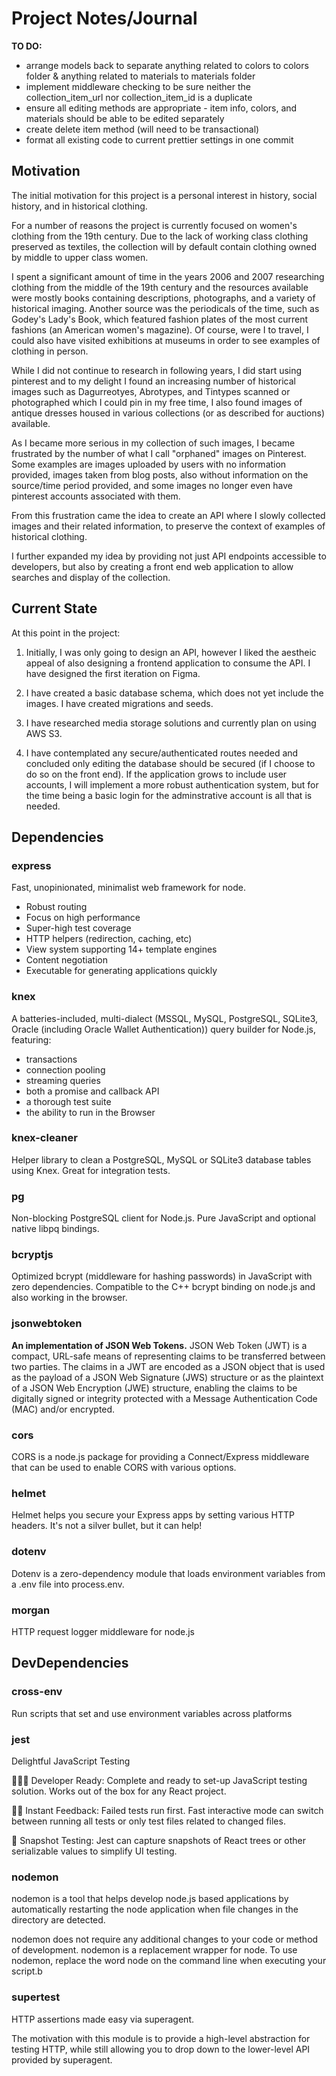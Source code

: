 # Project Notes/Journal #

**TO DO:**
 - arrange models back to separate anything related to colors to colors folder & anything related to materials to materials folder
 - implement middleware checking to be sure neither the collection_item_url nor collection_item_id is a duplicate
 - ensure all editing methods are appropriate - item info, colors, and materials should be able to be edited separately
 - create delete item method (will need to be transactional)
 - format all existing code to current prettier settings in one commit

## Motivation ##

The initial motivation for this project is a personal interest in history, social history, and in historical clothing.

For a number of reasons the project is currently focused on women's clothing from the 19th century.  Due to the lack of working class clothing preserved as textiles, the collection will by default contain clothing owned by middle to upper class women.

I spent a significant amount of time in the years 2006 and 2007 researching clothing from the middle of the 19th century and the resources available were mostly books containing descriptions, photographs, and a variety of historical imaging.  Another source was the periodicals of the time, such as Godey's Lady's Book, which featured fashion plates of the most current fashions (an American women's magazine).  Of course, were I to travel, I could also have visited exhibitions at museums in order to see examples of clothing in person.

While I did not continue to research in following years, I did start using pinterest and to my delight I found an increasing number of historical images such as Dagurreotyes, Abrotypes, and Tintypes scanned or photographed which I could pin in my free time, I also found images of antique dresses housed in various collections (or as described for auctions) available.  

As I became more serious in my collection of such images, I became frustrated by the number of what I call "orphaned" images on Pinterest. Some examples are images uploaded by users with no information provided, images taken from blog posts, also without information on the source/time period provided, and some images no longer even have pinterest accounts associated with them.  

From this frustration came the idea to create an API where I slowly collected images and their related information, to preserve the context of examples of historical clothing.  

I further expanded my idea by providing not just API endpoints accessible to developers, but also by creating a front end web application to allow searches and display of the collection.

## Current State ##

At this point in the project:

1. Initially, I was only going to design an API, however I liked the aestheic appeal of also designing a frontend application to consume the API.  I have designed the first iteration on Figma.

2. I have created a basic database schema, which does not yet include the images.  I have created migrations and seeds.

3. I have researched media storage solutions and currently plan on using AWS S3.  

4.  I have contemplated any secure/authenticated routes needed and concluded only editing the database should be secured (if I choose to do so on the front end).  If the application grows to include user accounts, I will implement a more robust authentication system, but for the time being a basic login for the adminstrative account is all that is needed.


## Dependencies ##
### **express** ###  
Fast, unopinionated, minimalist web framework for node.
* Robust routing
* Focus on high performance
* Super-high test coverage
* HTTP helpers (redirection, caching, etc)
* View system supporting 14+ template engines
* Content negotiation
* Executable for generating applications quickly
  
### **knex** ###
A batteries-included, multi-dialect (MSSQL, MySQL, PostgreSQL, SQLite3, Oracle (including Oracle Wallet Authentication)) query builder for Node.js, featuring:

* transactions
* connection pooling
* streaming queries
* both a promise and callback API
* a thorough test suite
* the ability to run in the Browser

### **knex-cleaner** ###
Helper library to clean a PostgreSQL, MySQL or SQLite3 database tables using Knex. Great for integration tests.
### **pg** ###
Non-blocking PostgreSQL client for Node.js. Pure JavaScript and optional native libpq bindings.
### **bcryptjs** ###
Optimized bcrypt (middleware for hashing passwords) in JavaScript with zero dependencies. Compatible to the C++ bcrypt binding on node.js and also working in the browser.
### **jsonwebtoken** ###
**An implementation of JSON Web Tokens.**
JSON Web Token (JWT) is a compact, URL-safe means of representing claims to be transferred between two parties.  The claims in a JWT are encoded as a JSON object that is used as the payload of a JSON Web Signature (JWS) structure or as the plaintext of a JSON Web Encryption (JWE) structure, enabling the claims to be digitally signed or integrity protected with a Message Authentication Code (MAC) and/or encrypted.
### **cors** ###
CORS is a node.js package for providing a Connect/Express middleware that can be used to enable CORS with various options.
### **helmet** ###
Helmet helps you secure your Express apps by setting various HTTP headers. It's not a silver bullet, but it can help!
### **dotenv** ###
Dotenv is a zero-dependency module that loads environment variables from a .env file into process.env.

### **morgan** ###
HTTP request logger middleware for node.js

## DevDependencies ##

### **cross-env** ###
Run scripts that set and use environment variables across platforms

### **jest** ###
Delightful JavaScript Testing

👩🏻‍💻 Developer Ready: Complete and ready to set-up JavaScript testing solution. Works out of the box for any React project.

🏃🏽 Instant Feedback: Failed tests run first. Fast interactive mode can switch between running all tests or only test files related to changed files.

📸 Snapshot Testing: Jest can capture snapshots of React trees or other serializable values to simplify UI testing.
### **nodemon** ###
nodemon is a tool that helps develop node.js based applications by automatically restarting the node application when file changes in the directory are detected.

nodemon does not require any additional changes to your code or method of development. nodemon is a replacement wrapper for node. To use nodemon, replace the word node on the command line when executing your script.b
### **supertest** ###
HTTP assertions made easy via superagent.

The motivation with this module is to provide a high-level abstraction for testing HTTP, while still allowing you to drop down to the lower-level API provided by superagent.

